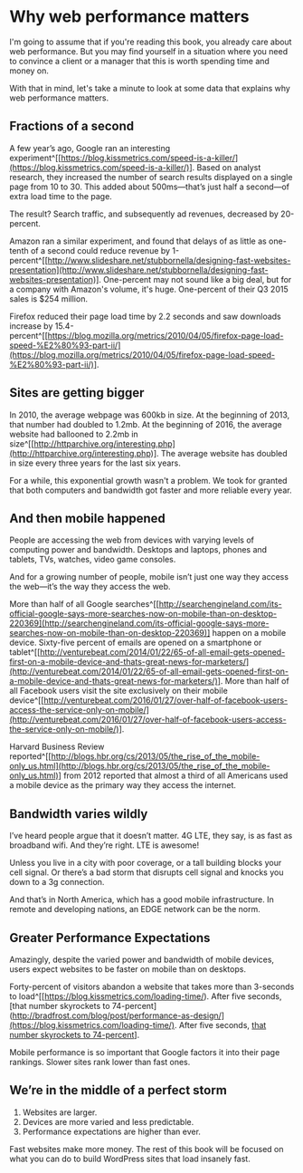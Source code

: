 
# Why web performance matters

I'm going to assume that if you're reading this book, you already care about web performance. But you may find yourself in a situation where you need to convince a client or a manager that this is worth spending time and money on.

With that in mind, let's take a minute to look at some data that explains why web performance matters.

## Fractions of a second

A few year’s ago, Google ran an interesting experiment^[[https://blog.kissmetrics.com/speed-is-a-killer/](https://blog.kissmetrics.com/speed-is-a-killer/)]. Based on analyst research, they increased the number of search results displayed on a single page from 10 to 30. This added about 500ms—that’s just half a second—of extra load time to the page.

The result? Search traffic, and subsequently ad revenues, decreased by 20-percent.

Amazon ran a similar experiment, and found that delays of as little as one-tenth of a second could reduce revenue by 1-percent^[[http://www.slideshare.net/stubbornella/designing-fast-websites-presentation](http://www.slideshare.net/stubbornella/designing-fast-websites-presentation)]. One-percent may not sound like a big deal, but for a company with Amazon's volume, it's huge. One-percent of their Q3 2015 sales is $254 million.

Firefox reduced their page load time by 2.2 seconds and saw downloads increase by 15.4-percent^[[https://blog.mozilla.org/metrics/2010/04/05/firefox-page-load-speed-%E2%80%93-part-ii/](https://blog.mozilla.org/metrics/2010/04/05/firefox-page-load-speed-%E2%80%93-part-ii/)].

## Sites are getting bigger

In 2010, the average webpage was 600kb in size. At the beginning of 2013, that number had doubled to 1.2mb. At the beginning of 2016, the average website had ballooned to 2.2mb in size^[[http://httparchive.org/interesting.php](http://httparchive.org/interesting.php)]. The average website has doubled in size every three years for the last six years.

For a while, this exponential growth wasn't a problem. We took for granted that both computers and bandwidth got faster and more reliable every year.

## And then mobile happened

People are accessing the web from devices with varying levels of computing power and bandwidth. Desktops and laptops, phones and tablets, TVs, watches, video game consoles.

And for a growing number of people, mobile isn’t just one way they access the web—it’s the way they access the web.

More than half of all Google searches^[[http://searchengineland.com/its-official-google-says-more-searches-now-on-mobile-than-on-desktop-220369](http://searchengineland.com/its-official-google-says-more-searches-now-on-mobile-than-on-desktop-220369)] happen on a mobile device. Sixty-five percent of emails are opened on a smartphone or tablet^[[http://venturebeat.com/2014/01/22/65-of-all-email-gets-opened-first-on-a-mobile-device-and-thats-great-news-for-marketers/](http://venturebeat.com/2014/01/22/65-of-all-email-gets-opened-first-on-a-mobile-device-and-thats-great-news-for-marketers/)]. More than half of all Facebook users visit the site exclusively on their mobile device^[[http://venturebeat.com/2016/01/27/over-half-of-facebook-users-access-the-service-only-on-mobile/](http://venturebeat.com/2016/01/27/over-half-of-facebook-users-access-the-service-only-on-mobile/)].

Harvard Business Review reported^[[http://blogs.hbr.org/cs/2013/05/the_rise_of_the_mobile-only_us.html](http://blogs.hbr.org/cs/2013/05/the_rise_of_the_mobile-only_us.html)] from 2012 reported that almost a third of all Americans used a mobile device as the primary way they access the internet.

## Bandwidth varies wildly

I’ve heard people argue that it doesn’t matter. 4G LTE, they say, is as fast as broadband wifi. And they’re right. LTE is awesome!

Unless you live in a city with poor coverage, or a tall building blocks your cell signal. Or there’s a bad storm that disrupts cell signal and knocks you down to a 3g connection.

And that’s in North America, which has a good mobile infrastructure. In remote and developing nations, an EDGE network can be the norm.

## Greater Performance Expectations

Amazingly, despite the varied power and bandwidth of mobile devices, users expect websites to be faster on mobile than on desktops.

Forty-percent of visitors abandon a website that takes more than 3-seconds to load^[[https://blog.kissmetrics.com/loading-time/). After five seconds, [that number skyrockets to 74-percent](http://bradfrost.com/blog/post/performance-as-design/](https://blog.kissmetrics.com/loading-time/). After five seconds, [that number skyrockets to 74-percent](http://bradfrost.com/blog/post/performance-as-design/)].

Mobile performance is so important that Google factors it into their page rankings. Slower sites rank lower than fast ones.

## We’re in the middle of a perfect storm

1. Websites are larger.
2. Devices are more varied and less predictable.
3. Performance expectations are higher than ever.

Fast websites make more money. The rest of this book will be focused on what you can do to build WordPress sites that load insanely fast.